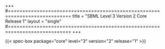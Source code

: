 +++
#============================================================================
title  = "SBML Level 3 Version 2 Core Release 1"
layout = "single"
#============================================================================
+++

{{< spec-box package="core" level="3" version="2" release="1" >}}
